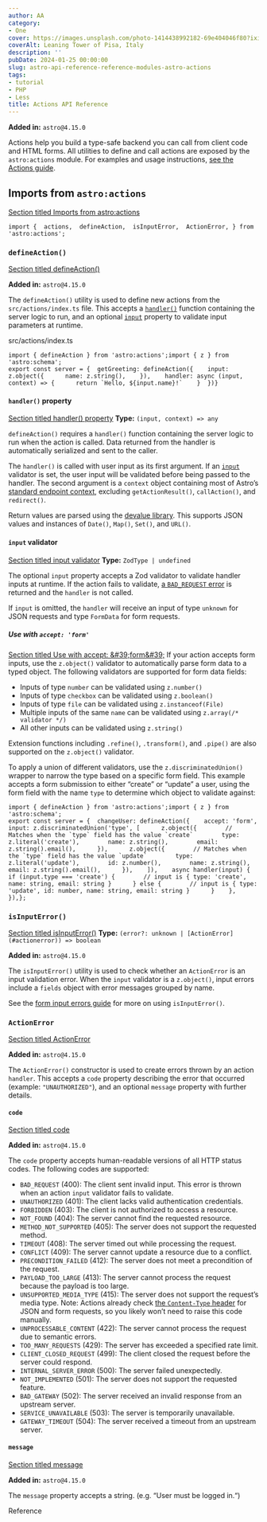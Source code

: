 ```yaml
---
author: AA
category:
- One
cover: https://images.unsplash.com/photo-1414438992182-69e404046f80?ixid=M3w2NzEyNTB8MHwxfHNlYXJjaHw0fHxidWlsZGluZyUyMGNvbW1pY3xlbnwwfDB8MXx8MTczMDU1Mjc1N3ww&ixlib=rb-4.0.3&w=1960&h=1102&auto=format&fit=crop&q=60
coverAlt: Leaning Tower of Pisa, Italy
description: ''
pubDate: 2024-01-25 00:00:00
slug: astro-api-reference-reference-modules-astro-actions
tags:
- tutorial
- PHP
- Less
title: Actions API Reference 
---
```


**Added in:**
`astro@4.15.0`



Actions help you build a type\-safe backend you can call from client code and HTML forms. All utilities to define and call actions are exposed by the `astro:actions` module. For examples and usage instructions, [see the Actions guide](/en/guides/actions/).


Imports from `astro:actions`
----------------------------

[Section titled Imports from astro:actions](#imports-from-astroactions)





```
import {  actions,  defineAction,  isInputError,  ActionError, } from 'astro:actions';
```

### `defineAction()`

[Section titled defineAction()](#defineaction)

**Added in:**
`astro@4.15.0`



The `defineAction()` utility is used to define new actions from the `src/actions/index.ts` file. This accepts a [`handler()`](#handler-property) function containing the server logic to run, and an optional [`input`](#input-validator) property to validate input parameters at runtime.




src/actions/index.ts


```
import { defineAction } from 'astro:actions';import { z } from 'astro:schema';
export const server = {  getGreeting: defineAction({    input: z.object({      name: z.string(),    }),    handler: async (input, context) => {      return `Hello, ${input.name}!`    }  })}
```

#### `handler()` property

[Section titled handler() property](#handler-property)
**Type:** `(input, context) => any`


`defineAction()` requires a `handler()` function containing the server logic to run when the action is called. Data returned from the handler is automatically serialized and sent to the caller.


The `handler()` is called with user input as its first argument. If an [`input`](#input-validator) validator is set, the user input will be validated before being passed to the handler. The second argument is a `context` object containing most of Astro’s [standard endpoint context](/en/reference/api-reference/#endpoint-context), excluding `getActionResult()`, `callAction()`, and `redirect()`.


Return values are parsed using the [devalue library](https://github.com/Rich-Harris/devalue). This supports JSON values and instances of `Date()`, `Map()`, `Set()`, and `URL()`.


#### `input` validator

[Section titled input validator](#input-validator)
**Type:** `ZodType | undefined`


The optional `input` property accepts a Zod validator to validate handler inputs at runtime. If the action fails to validate, [a `BAD_REQUEST` error](#actionerror) is returned and the `handler` is not called.


If `input` is omitted, the `handler` will receive an input of type `unknown` for JSON requests and type `FormData` for form requests.


##### Use with `accept: 'form'`

[Section titled Use with accept: \&\#39;form\&\#39;](#use-with-accept-form)
If your action accepts form inputs, use the `z.object()` validator to automatically parse form data to a typed object. The following validators are supported for form data fields:


* Inputs of type `number` can be validated using `z.number()`
* Inputs of type `checkbox` can be validated using `z.boolean()`
* Inputs of type `file` can be validated using `z.instanceof(File)`
* Multiple inputs of the same `name` can be validated using `z.array(/* validator */)`
* All other inputs can be validated using `z.string()`


Extension functions including `.refine()`, `.transform()`, and `.pipe()` are also supported on the `z.object()` validator.


To apply a union of different validators, use the `z.discriminatedUnion()` wrapper to narrow the type based on a specific form field. This example accepts a form submission to either “create” or “update” a user, using the form field with the name `type` to determine which object to validate against:







```
import { defineAction } from 'astro:actions';import { z } from 'astro:schema';
export const server = {  changeUser: defineAction({    accept: 'form',    input: z.discriminatedUnion('type', [      z.object({        // Matches when the `type` field has the value `create`        type: z.literal('create'),        name: z.string(),        email: z.string().email(),      }),      z.object({        // Matches when the `type` field has the value `update`        type: z.literal('update'),        id: z.number(),        name: z.string(),        email: z.string().email(),      }),    ]),    async handler(input) {      if (input.type === 'create') {        // input is { type: 'create', name: string, email: string }      } else {        // input is { type: 'update', id: number, name: string, email: string }      }    },  }),};
```

### `isInputError()`

[Section titled isInputError()](#isinputerror)
**Type:** `(error?: unknown | [ActionError](#actionerror)) => boolean`  



**Added in:**
`astro@4.15.0`

The `isInputError()` utility is used to check whether an `ActionError` is an input validation error. When the `input` validator is a `z.object()`, input errors include a `fields` object with error messages grouped by name.




See the [form input errors guide](/en/guides/actions/#displaying-form-input-errors) for more on using `isInputError()`.

### `ActionError`

[Section titled ActionError](#actionerror)

**Added in:**
`astro@4.15.0`



The `ActionError()` constructor is used to create errors thrown by an action `handler`. This accepts a `code` property describing the error that occurred (example: `"UNAUTHORIZED"`), and an optional `message` property with further details.


#### `code`

[Section titled code](#code)

**Added in:**
`astro@4.15.0`



The `code` property accepts human\-readable versions of all HTTP status codes. The following codes are supported:


* `BAD_REQUEST` (400\): The client sent invalid input. This error is thrown when an action `input` validator fails to validate.
* `UNAUTHORIZED` (401\): The client lacks valid authentication credentials.
* `FORBIDDEN` (403\): The client is not authorized to access a resource.
* `NOT_FOUND` (404\): The server cannot find the requested resource.
* `METHOD_NOT_SUPPORTED` (405\): The server does not support the requested method.
* `TIMEOUT` (408\): The server timed out while processing the request.
* `CONFLICT` (409\): The server cannot update a resource due to a conflict.
* `PRECONDITION_FAILED` (412\): The server does not meet a precondition of the request.
* `PAYLOAD_TOO_LARGE` (413\): The server cannot process the request because the payload is too large.
* `UNSUPPORTED_MEDIA_TYPE` (415\): The server does not support the request’s media type. Note: Actions already check [the `Content-Type` header](https://developer.mozilla.org/en-US/docs/Web/HTTP/Headers/Content-Type) for JSON and form requests, so you likely won’t need to raise this code manually.
* `UNPROCESSABLE_CONTENT` (422\): The server cannot process the request due to semantic errors.
* `TOO_MANY_REQUESTS` (429\): The server has exceeded a specified rate limit.
* `CLIENT_CLOSED_REQUEST` (499\): The client closed the request before the server could respond.
* `INTERNAL_SERVER_ERROR` (500\): The server failed unexpectedly.
* `NOT_IMPLEMENTED` (501\): The server does not support the requested feature.
* `BAD_GATEWAY` (502\): The server received an invalid response from an upstream server.
* `SERVICE_UNAVAILABLE` (503\): The server is temporarily unavailable.
* `GATEWAY_TIMEOUT` (504\): The server received a timeout from an upstream server.


#### `message`

[Section titled message](#message)

**Added in:**
`astro@4.15.0`



The `message` property accepts a string. (e.g. “User must be logged in.“)


Reference
